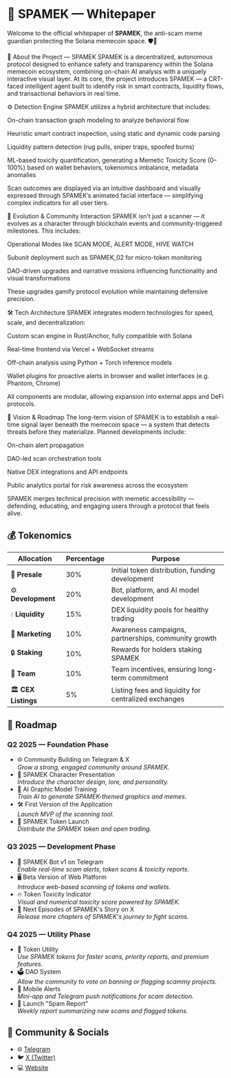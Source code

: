 
📄 SPAMEK — Whitepaper
======================

Welcome to the official whitepaper of **SPAMEK**, the anti-scam meme guardian protecting the Solana memecoin space. 🛡️🤖

🌟 About the Project — SPAMEK
SPAMEK is a decentralized, autonomous protocol designed to enhance safety and transparency within the Solana memecoin ecosystem, combining on-chain AI analysis with a uniquely interactive visual layer. At its core, the project introduces SPAMEK — a CRT-faced intelligent agent built to identify risk in smart contracts, liquidity flows, and transactional behaviors in real time.

⚙️ Detection Engine
SPAMEK utilizes a hybrid architecture that includes:

On-chain transaction graph modeling to analyze behavioral flow

Heuristic smart contract inspection, using static and dynamic code parsing

Liquidity pattern detection (rug pulls, sniper traps, spoofed burns)

ML-based toxicity quantification, generating a Memetic Toxicity Score (0–100%) based on wallet behaviors, tokenomics imbalance, metadata anomalies

Scan outcomes are displayed via an intuitive dashboard and visually expressed through SPAMEK’s animated facial interface — simplifying complex indicators for all user tiers.

🔁 Evolution & Community Interaction
SPAMEK isn’t just a scanner — it evolves as a character through blockchain events and community-triggered milestones. This includes:

Operational Modes like SCAN MODE, ALERT MODE, HIVE WATCH

Subunit deployment such as SPAMEK_02 for micro-token monitoring

DAO-driven upgrades and narrative missions influencing functionality and visual transformations

These upgrades gamify protocol evolution while maintaining defensive precision.

🛠 Tech Architecture
SPAMEK integrates modern technologies for speed, scale, and decentralization:

Custom scan engine in Rust/Anchor, fully compatible with Solana

Real-time frontend via Vercel + WebSocket streams

Off-chain analysis using Python + Torch inference models

Wallet plugins for proactive alerts in browser and wallet interfaces (e.g. Phantom, Chrome)

All components are modular, allowing expansion into external apps and DeFi protocols.

📡 Vision & Roadmap
The long-term vision of SPAMEK is to establish a real-time signal layer beneath the memecoin space — a system that detects threats before they materialize. Planned developments include:

On-chain alert propagation

DAO-led scan orchestration tools

Native DEX integrations and API endpoints

Public analytics portal for risk awareness across the ecosystem

SPAMEK merges technical precision with memetic accessibility — defending, educating, and engaging users through a protocol that feels alive.

💰 Tokenomics
-------------

| Allocation       | Percentage | Purpose |
|------------------|------------|---------|
| 🚀 **Presale**        | 30%        | Initial token distribution, funding development |
| ⚙️ **Development**    | 20%        | Bot, platform, and AI model development |
| 💧 **Liquidity**      | 15%        | DEX liquidity pools for healthy trading |
| 📢 **Marketing**      | 10%        | Awareness campaigns, partnerships, community growth |
| 🔒 **Staking**         | 10%        | Rewards for holders staking SPAMEK |
| 👥 **Team**           | 10%        | Team incentives, ensuring long-term commitment |
| 🏛️ **CEX Listings**   | 5%         | Listing fees and liquidity for centralized exchanges |

📅 Roadmap
----------

### Q2 2025 — Foundation Phase
- 🌐 Community Building on Telegram & X  
  *Grow a strong, engaged community around SPAMEK.*
- 🤖 SPAMEK Character Presentation  
  *Introduce the character design, lore, and personality.*
- 🎨 AI Graphic Model Training  
  *Train AI to generate SPAMEK-themed graphics and memes.*
- 🛠️ First Version of the Application  
  *Launch MVP of the scanning tool.*
- 🚀 SPAMEK Token Launch  
  *Distribute the SPAMEK token and open trading.*

### Q3 2025 — Development Phase
- 🤖 SPAMEK Bot v1 on Telegram  
  *Enable real-time scam alerts, token scans & toxicity reports.*
- 🖥️ Beta Version of Web Platform  
  *Introduce web-based scanning of tokens and wallets.*
- 🔥 Token Toxicity Indicator  
  *Visual and numerical toxicity score powered by SPAMEK.*
- 📖 Next Episodes of SPAMEK's Story on X  
  *Release more chapters of SPAMEK's journey to fight scams.*

### Q4 2025 — Utility Phase
- 💸 Token Utility  
  *Use SPAMEK tokens for faster scans, priority reports, and premium features.*
- 🗳️ DAO System  
  *Allow the community to vote on banning or flagging scammy projects.*
- 📲 Mobile Alerts  
  *Mini-app and Telegram push notifications for scam detection.*
- 📰 Launch "Spam Report"  
  *Weekly report summarizing new scams and flagged tokens.*

🔗 Community & Socials
-----------------------

- 🌐 [Telegram](https://t.me/spamek)
- 🐦 [X (Twitter)](https://x.com/spamek)
- 💻 [Website](https://spamek.io)
